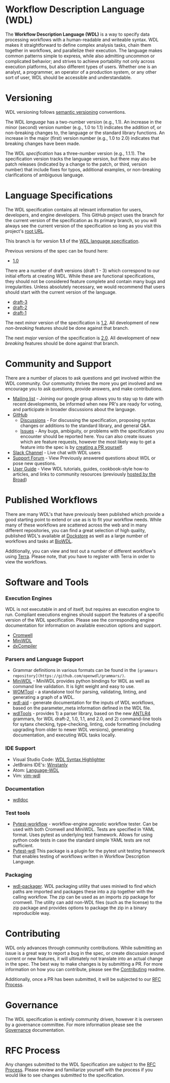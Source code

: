 Workflow Description Language (WDL)
========================================

The **Workflow Description Language (WDL)** is a way to specify data processing workflows with a human-readable and writeable syntax. WDL makes it straightforward to define complex analysis tasks, chain them together in workflows, and parallelize their execution. The language makes common patterns simple to express, while also admitting uncommon or complicated behavior; and strives to achieve portability not only across execution platforms, but also different types of users. Whether one is an analyst, a programmer, an operator of a production system, or any other sort of user, WDL should be accessible and understandable.

# Versioning

WDL versioning follows [semantic versioning](https://semver.org) conventions.

The WDL *language* has a two-number version (e.g., 1.1). An increase in the minor (second) version number (e.g., 1.0 to 1.1) indicates the addition of, or non-breaking changes to, the language or the standard library functions. An increase in the major (first) version number (e.g., 1.0 to 2.0) indicates that breaking changes have been made.

The WDL *specification* has a three-number version (e.g., 1.1.1). The specification version tracks the language version, but there may also be patch releases (indicated by a change to the patch, or third, version number) that include fixes for typos, additional examples, or non-breaking clarifications of ambiguous language.

# Language Specifications

The WDL specification contains all relevant information for users, developers, and engine developers. This GitHub project uses the branch for the current version of the specification as its primary branch, so you will always see the current version of the specification so long as you visit this project's [root URL](https://github.com/openwdl/wdl).

This branch is for version **1.1** of the [WDL language specification](https://github.com/openwdl/wdl/blob/wdl-1.1/SPEC.md).

Previous versions of the spec can be found here:

* [1.0](https://github.com/openwdl/wdl/blob/main/versions/1.0/SPEC.md)

There are a number of draft versions (draft 1 - 3) which correspond to our initial efforts at creating WDL. While these are functional specifications, they should not be considered feature complete and contain many bugs and irregularities. Unless absolutely necessary, we would recommend that users should start with the current version of the language.

* [draft-3](https://github.com/openwdl/wdl/blob/main/versions/draft-3/SPEC.md)
* [draft-2](https://github.com/openwdl/wdl/blob/main/versions/draft-2/SPEC.md)
* [draft-1](https://github.com/openwdl/wdl/blob/main/versions/draft-1/SPEC.md)

The next *minor* version of the specification is [1.2](https://github.com/openwdl/wdl/blob/wdl-1.2/SPEC.md). All development of new *non-breaking* features should be done against that branch.

The next *major* version of the specification is [2.0](https://github.com/openwdl/wdl/blob/wdl-2.0/SPEC.md). All development of new *breaking* features should be done against that branch.

# Community and Support

There are a number of places to ask questions and get involved within the WDL community. Our community thrives the more you get involved and we encourage you to ask questions, provide answers, and make contributions.

- [Mailing list](https://groups.google.com/a/openwdl.org/forum/#!forum/community) - Joining our google group allows you to stay up to date with recent developments, be informed when new PR's are ready for voting, and participate in broader discussions about the language.
- [GitHub](https://github.com/openwdl/wdl)
    - [Discussions](https://github.com/openwdl/wdl/discussions) - For discussing the specification, proposing syntax changes or additions to the standard library, and general Q&A.
    - [Issues](https://github.com/openwdl/wdl/issues) - Any bugs, ambiguity, or problems with the specification you encounter should be reported here. You can also create issues which are feature requests, however the most likely way to get a feature into the spec is by [creating a PR yourself](#contributing).
- [Slack Channel](https://join.slack.com/t/openwdl/shared_invite/zt-ctmj4mhf-cFBNxIiZYs6SY9HgM9UAVw) - Live chat with WDL users
- [Support Forum](https://bioinformatics.stackexchange.com/search?q=wdl) - View Previously answered questions about WDL or pose new questions. 
- [User Guide](https://wdl-docs.readthedocs.io/en/latest/) - View WDL tutorials, guides, cookbook-style how-to articles, and links to community resources (previously [hosted by the Broad](https://support.terra.bio/hc/en-us/sections/360007274612))

# Published Workflows 

There are many WDL's that have previously been published which provide a good starting point to extend or use as is to fit your workflow needs. While many of these workflows are scattered across the web and in many different repositories, you can find a great selection of high quality, published WDL's available at [Dockstore](https://dockstore.org/search?entryType=workflows&descriptorType=WDL&searchMode=files) as well as a large number of workflows and tasks at [BioWDL](https://github.com/biowdl).

Additionally, you can view and test out a number of different workflow's using [Terra](https://app.terra.bio). Please note, that you have to register with Terra in order to view the workflows.

# Software and Tools

### Execution Engines

WDL is not executable in and of itself, but requires an execution engine to run. Compliant executions engines should support the features of a specific version of the WDL specification. Please see the corresponding engine documentation for information on available execution options and support. 

- [Cromwell](https://github.com/broadinstitute/cromwell)
- [MiniWDL](https://github.com/chanzuckerberg/miniwdl)
- [dxCompiler](https://github.com/dnanexus/dxCompiler)

### Parsers and Language Support

- Grammar definitions in various formats can be found in the `[grammars repository](https://github.com/openwdl/grammars/)`.
- [MiniWDL](https://github.com/chanzuckerberg/miniwdl) - MiniWDL provides python bindings for WDL as well as command line validation. It is light weight and easy to use.
- [WOMTool](https://cromwell.readthedocs.io/en/stable/WOMtool/) - a standalone tool for parsing, validating, linting, and generating a graph of a WDL.
- [wdl-aid](https://github.com/biowdl/wdl-aid) - generate documentation for the inputs of WDL workflows, based on the parameter_meta information defined in the WDL file.	
- [wdlTools](https://github.com/dnanexus/wdlTools) - provides 1) a parser library, based on the new [ANTLR4](https://github.com/openwdl/grammars/tree/main/antlr4) grammars, for WDL draft-2, 1.0, 1.1, and 2.0, and 2) command-line tools for sytanx checking, type-checking, linting, code formatting (including upgrading from older to newer WDL versions), generating documentation, and executing WDL tasks locally.

### IDE Support

- Visual Studio Code: [WDL Syntax Highlighter](https://marketplace.visualstudio.com/items?itemName=broadinstitute.wdl)
- JetBrains IDE's: [Winstanly](https://plugins.jetbrains.com/plugin/8154-winstanley-wdl)
- Atom: [Language-WDL](https://atom.io/packages/language-wdl)
- Vim: [vim-wdl](https://github.com/broadinstitute/vim-wdl)

### Documentation

- [wdldoc](https://github.com/stjudecloud/wdldoc)

### Test tools

- [Pytest-workflow](https://github.com/LUMC/pytest-workflow) - workflow-engine agnostic workflow tester. Can be used with both Cromwell and MiniWDL. Tests are specified in YAML format. Uses pytest as underlying test framework. Allows for using python 
code tests in case the standard simple YAML tests are not sufficient.
- [Pytest-wdl](https://github.com/EliLillyCo/pytest-wdl) This package is a plugin for the pytest unit testing framework that enables testing of workflows written in Workflow Description Language.

### Packaging

- [wdl-packager](https://github.com/biowdl/wdl-packager). WDL packaging utility that uses miniwdl to find which paths are imported and packages these into a zip 
  together with the calling workflow. The zip can be used as an imports zip package for cromwell. The utility can add non-WDL files (such as the license) to the
  zip package and provides options to package the zip in a binary reproducible way.

# Contributing

WDL only advances through community contributions. While submitting an issue is a great way to report a bug in the spec, or create discussion around current or new features, it will ultimately not translate into an actual change in the spec. The best way to make changes is by submitting a PR. For more information on how you can contribute, please see the [Contributing](CONTRIBUTING.md) readme. 

Additionally, once a PR has been submitted, it will be subjected to our [RFC Process](RFC.md).

# Governance

The WDL specification is entirely community driven, however it is overseen by a governance committee. For more information please see the [Governance](GOVERNANCE.md) documentation.

# RFC Process

Any changes submitted to the WDL Specification are subject to the [RFC Process](RFC.md). Please review and familiarize yourself with the process if you would like to see changes submitted to the specification.
